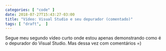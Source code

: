 ```yaml
---
categories: [ "code" ]
date: 2018-07-27T15:43:27-03:00
title: "Vídeo: Visual Studio e seu depurador (comentado)"
tags: [ "draft",  ]
---
```

Segue meu segundo vídeo curto onde estou apenas demonstrando como é o depurador do Visual Studio. Mas dessa vez com comentários =)

